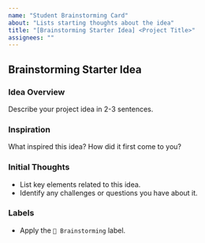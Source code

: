```yaml
---
name: "Student Brainstorming Card"
about: "Lists starting thoughts about the idea"
title: "[Brainstorming Starter Idea] <Project Title>"
assignees: ""
---
```


## Brainstorming Starter Idea

### Idea Overview
Describe your project idea in 2-3 sentences.

### Inspiration
What inspired this idea? How did it first come to you?

### Initial Thoughts
- List key elements related to this idea.
- Identify any challenges or questions you have about it.

### Labels
- Apply the `🧠 Brainstorming` label.
